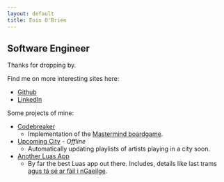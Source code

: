 ```yaml
---
layout: default
title: Eoin O'Brien
---
```


## Software Engineer

Thanks for dropping by.

Find me on more interesting sites here:
* [Github](https://github.com/eoinobrien)
* [LinkedIn](https://www.linkedin.com/in/obrieneoin)

Some projects of mine:
* [Codebreaker](https://codebreaker.eoin.co/)
  * Implementation of the [Mastermind boardgame](https://en.wikipedia.org/wiki/Mastermind_(board_game)).
* [Upcoming City](https://www.upcoming.city/) - *Offline*
  * Automatically updating playlists of artists playing in a city soon.
* [Another Luas App](https://anotherluasapp.com/)
  * By far the best Luas app out there. Includes, details like last trams [agus tá sé ar fáil i nGaeilge](https://anotherluasapp.com/ga "and it's available in Irish").
